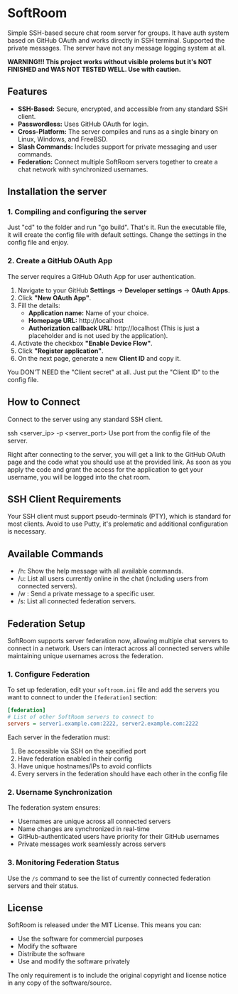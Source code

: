 # **SoftRoom**

Simple SSH-based secure chat room server for groups. It have auth system based on GitHub OAuth and works directly in SSH terminal. Supported the private messages. The server have not any message logging system at all.

**WARNING!!! This project works without visible prolems but it's NOT FINISHED and WAS NOT TESTED WELL. Use with caution.**


## **Features**

* **SSH-Based:** Secure, encrypted, and accessible from any standard SSH client.  
* **Passwordless:** Uses GitHub OAuth for login.  
* **Cross-Platform:** The server compiles and runs as a single binary on Linux, Windows, and FreeBSD.   
* **Slash Commands:** Includes support for private messaging and user commands.
* **Federation:** Connect multiple SoftRoom servers together to create a chat network with synchronized usernames.

## **Installation the server**

### **1. Compiling and configuring the server**

Just "cd" to the folder and run "go build". That's it. Run the executable file, it will create the config file with default settings. Change the settings in the config file and enjoy.

### **2. Create a GitHub OAuth App**

The server requires a GitHub OAuth App for user authentication.

1. Navigate to your GitHub **Settings** -> **Developer settings** -> **OAuth Apps**.  
2. Click **"New OAuth App"**.  
3. Fill the details:  
   * **Application name:** Name of your choice.
   * **Homepage URL:** http://localhost  
   * **Authorization callback URL:** http://localhost (This is just a placeholder and is not used by the application).  
4. Activate the checkbox **"Enable Device Flow"**.  
5. Click **"Register application"**.  
6. On the next page, generate a new **Client ID** and copy it.

You DON'T NEED the "Client secret" at all. Just put the "Client ID" to the config file.

## **How to Connect**

Connect to the server using any standard SSH client.

ssh <server_ip> -p <server_port>
Use port from the config file of the server.

Right after connecting to the server, you will get a link to the GitHub OAuth page and the code what you should use at the provided link. As soon as you apply the code and grant the access for the application to get your username, you will be logged into the chat room.

## **SSH Client Requirements**

Your SSH client must support pseudo-terminals (PTY), which is standard for most clients. Avoid to use Putty, it's prolematic and additional configuration is necessary.


## **Available Commands**

* /h: Show the help message with all available commands.  
* /u: List all users currently online in the chat (including users from connected servers).  
* /w <username> <message>: Send a private message to a specific user.
* /s: List all connected federation servers.

## **Federation Setup**

SoftRoom supports server federation now, allowing multiple chat servers to connect in a network. Users can interact across all connected servers while maintaining unique usernames across the federation.

### **1. Configure Federation**

To set up federation, edit your `softroom.ini` file and add the servers you want to connect to under the `[federation]` section:

```ini
[federation]
# List of other SoftRoom servers to connect to
servers = server1.example.com:2222, server2.example.com:2222
```

Each server in the federation must:
1. Be accessible via SSH on the specified port
2. Have federation enabled in their config
3. Have unique hostnames/IPs to avoid conflicts
4. Every servers in the federation should have each other in the config file

### **2. Username Synchronization**

The federation system ensures:
- Usernames are unique across all connected servers
- Name changes are synchronized in real-time
- GitHub-authenticated users have priority for their GitHub usernames
- Private messages work seamlessly across servers

### **3. Monitoring Federation Status**

Use the `/s` command to see the list of currently connected federation servers and their status.

## **License**

SoftRoom is released under the MIT License. This means you can:
- Use the software for commercial purposes
- Modify the software
- Distribute the software
- Use and modify the software privately

The only requirement is to include the original copyright and license notice in any copy of the software/source.
